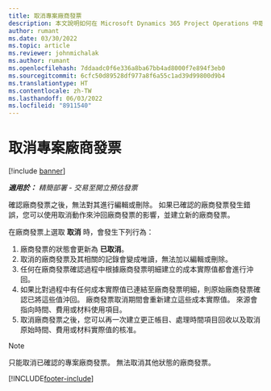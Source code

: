 ```yaml
---
title: 取消專案廠商發票
description: 本文說明如何在 Microsoft Dynamics 365 Project Operations 中取消專案廠商發票，以及取消專案廠商發票的財務影響。
author: rumant
ms.date: 03/30/2022
ms.topic: article
ms.reviewer: johnmichalak
ms.author: rumant
ms.openlocfilehash: 7ddaadc0f6e336a8ba67bb4ad8000f7e894f3eb0
ms.sourcegitcommit: 6cfc50d89528df977a8f6a55c1ad39d99800d9b4
ms.translationtype: HT
ms.contentlocale: zh-TW
ms.lasthandoff: 06/03/2022
ms.locfileid: "8911540"
---
```

# <a name="cancel-a-project-vendor-invoice"></a>取消專案廠商發票

[!include [banner](../../includes/dataverse-preview.md)]

_**適用於：** 精簡部署 - 交易至開立預估發票_

確認廠商發票之後，無法對其進行編輯或刪除。 如果已確認的廠商發票發生錯誤，您可以使用取消動作來沖回廠商發票的影響，並建立新的廠商發票。

在廠商發票上選取 **取消** 時，會發生下列行為：

1. 廠商發票的狀態會更新為 **已取消**。
2. 取消的廠商發票及其相關的記錄會變成唯讀，無法加以編輯或刪除。
3. 任何在廠商發票確認過程中根據廠商發票明細建立的成本實際值都會進行沖回。
4. 如果比對過程中有任何成本實際值已連結至廠商發票明細，則原始廠商發票確認已將這些值沖回。 廠商發票取消期間會重新建立這些成本實際值。 來源會指向時間、費用或材料使用項目。
5. 取消廠商發票之後，您可以再一次建立更正帳目、處理時間項目回收以及取消原始時間、費用或材料實際值的核准。

> [!NOTE]
> 只能取消已確認的專案廠商發票。 無法取消其他狀態的廠商發票。

[!INCLUDE[footer-include](../../includes/footer-banner.md)]
